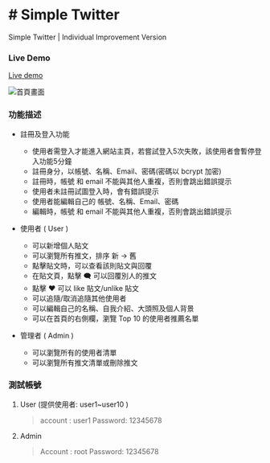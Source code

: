# # Simple Twitter

Simple Twitter | Individual Improvement Version

### Live Demo

[Live demo](https://xw093krds7.execute-api.ap-northeast-1.amazonaws.com/)

![首頁畫面]()

### 功能描述

- 註冊及登入功能

  - 使用者需登入才能進入網站主頁，若嘗試登入5次失敗，該使用者會暫停登入功能5分鐘
  - 註冊身分，以帳號、名稱、Email、密碼(密碼以 bcrypt 加密)
  - 註冊時，帳號 和 email 不能與其他人重複，否則會跳出錯誤提示
  - 使用者未註冊試圖登入時，會有錯誤提示
  - 使用者能編輯自己的 帳號、名稱、Email、密碼
  - 編輯時，帳號 和 email 不能與其他人重複，否則會跳出錯誤提示

- 使用者 ( User )

  - 可以新增個人貼文
  - 可以瀏覽所有推文，排序 新 → 舊
  - 點擊貼文時，可以查看該則貼文與回覆
  - 在貼文頁，點擊 🗨 可以回覆別人的推文
  - 點擊 ❤ 可以 like 貼文/unlike 貼文
  - 可以追隨/取消追隨其他使用者
  - 可以編輯自己的名稱、自我介紹、大頭照及個人背景
  - 可以在首頁的右側欄，瀏覽 Top 10 的使用者推薦名單

- 管理者 ( Admin )
  - 可以瀏覽所有的使用者清單
  - 可以瀏覽所有推文清單或刪除推文

### 測試帳號

1. User (提供使用者: user1~user10 )

   > account : user1
   > Password: 12345678

2. Admin
   > Account : root
   > Password: 12345678
